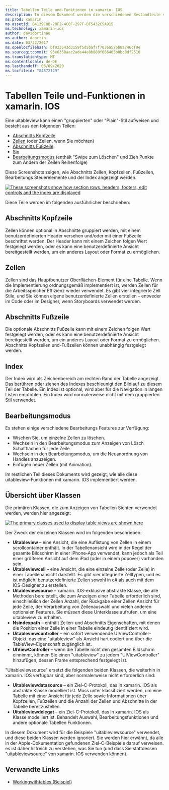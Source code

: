 ```yaml
---
title: Tabellen Teile und-Funktionen in xamarin. IOS
description: In diesem Dokument werden die verschiedenen Bestandteile von uitableview in ios beschrieben. Sie erläutert Abschnitts Header, Zellen, Abschnitts Fußzeilen, den Index und den Bearbeitungsmodus.
ms.prod: xamarin
ms.assetid: B4139C8B-28F2-4C0F-297F-BF5432C5A915
ms.technology: xamarin-ios
author: davidortinau
ms.author: daortin
ms.date: 03/22/2017
ms.openlocfilehash: bf023543d3159f5d5baf7f7036a576b8a746cf9e
ms.sourcegitcommit: 93e6358aac2ade44e8b800f066405b8bc8df2510
ms.translationtype: MT
ms.contentlocale: de-DE
ms.lasthandoff: 06/09/2020
ms.locfileid: "84572129"
---
```

# <a name="table-parts-and-functionality-in-xamarinios"></a>Tabellen Teile und-Funktionen in xamarin. IOS

Eine uitableview kann einen "gruppierten" oder "Plain"-Stil aufweisen und besteht aus den folgenden Teilen:

- [Abschnitts Kopfzeile](#Section_Header)
- [Zellen](#Cells) (oder Zeilen, wenn Sie möchten)
- [Abschnitts Fußzeile](#Section_Footer)
- [Sin](#Index)
- [Bearbeitungsmodus](#Edit_Features) (enthält "Swipe zum Löschen" und Zieh Punkte zum Ändern der Zeilen Reihenfolge) 

Diese Screenshots zeigen, wie Abschnitts Zeilen, Kopfzeilen, Fußzeilen, Bearbeitungs Steuerelemente und der Index angezeigt werden.

 [![](table-parts-and-functionality-images/image1a.png "These screenshots show how section rows, headers, footers, edit controls and the index are displayed")](table-parts-and-functionality-images/image1a.png#lightbox)

Diese Teile werden im folgenden ausführlicher beschrieben:

<a name="Section_Header"></a>

## <a name="section-header"></a>Abschnitts Kopfzeile

Zellen können optional in Abschnitte gruppiert werden, mit einem benutzerdefinierten Header versehen und/oder mit einer Fußzeile beschriftet werden. Der Header kann mit einem Zeichen folgen Wert festgelegt werden, oder es kann eine benutzerdefinierte Ansicht bereitgestellt werden, um ein anderes Layout oder Format zu ermöglichen.

<a name="Cells"></a>

## <a name="cells"></a>Zellen

Zellen sind das Hauptbenutzer Oberflächen-Element für eine Tabelle. Wenn die Implementierung ordnungsgemäß implementiert ist, werden Zellen für die Arbeitsspeicher Effizienz wieder verwendet. Es gibt vier integrierte Zell Stile, und Sie können eigene benutzerdefinierte Zellen erstellen – entweder im Code oder im Designer, wenn Storyboards verwendet werden.

<a name="Section_Footer"></a>

## <a name="section-footer"></a>Abschnitts Fußzeile

Die optionale Abschnitts Fußzeile kann mit einem Zeichen folgen Wert festgelegt werden, oder es kann eine benutzerdefinierte Ansicht bereitgestellt werden, um ein anderes Layout oder Format zu ermöglichen. Abschnitts Kopfzeilen und-Fußzeilen können unabhängig festgelegt werden.

<a name="Index"></a>

## <a name="index"></a>Index

Der Index wird als Zeichenbereich am rechten Rand der Tabelle angezeigt.
Das berühren oder ziehen des Indexes beschleunigt den Bildlauf zu diesem Teil der Tabelle. Ein Index ist optional, wird aber für die Navigation in langen Listen empfohlen. Ein Index wird normalerweise nicht mit dem gruppierten Stil verwendet.

<a name="Edit_Features"></a>

## <a name="editing-mode"></a>Bearbeitungsmodus

Es stehen einige verschiedene Bearbeitungs Features zur Verfügung:

- Wischen Sie, um einzelne Zellen zu löschen.
- Wechseln in den Bearbeitungsmodus zum Anzeigen von Lösch Schaltflächen für jede Zeile 
- Wechseln in den Bearbeitungsmodus, um die Neuanordnung von Handles anzuzeigen. 
- Einfügen neuer Zellen (mit Animation).

Im restlichen Teil dieses Dokuments wird gezeigt, wie alle diese uitableview-Funktionen mit xamarin. IOS implementiert werden.

## <a name="classes-overview"></a>Übersicht über Klassen

Die primären Klassen, die zum Anzeigen von Tabellen Sichten verwendet werden, werden hier angezeigt:

[![](table-parts-and-functionality-images/classdiagram.png "The primary classes used to display table views are shown here")](table-parts-and-functionality-images/classdiagram.png#lightbox)

Der Zweck der einzelnen Klassen wird im folgenden beschrieben:

- **Uitableview** – eine Ansicht, die eine Auflistung von Zellen in einem scrollcontainer enthält. In der Tabellenansicht wird in der Regel der gesamte Bildschirm in einer iPhone-App verwendet, kann jedoch als Teil einer größeren Ansicht auf dem iPad (oder in einem popover) vorhanden sein. 
- **Uitableviewcell** – eine Ansicht, die eine einzelne Zelle (oder Zeile) in einer Tabellenansicht darstellt. Es gibt vier integrierte Zelltypen, und es ist möglich, benutzerdefinierte Zellen sowohl in c# als auch mit dem IOS-Designer zu erstellen. 
- **Uitableviewsource** – xamarin. IOS-exklusive abstrakte Klasse, die alle Methoden bereitstellt, die zum Anzeigen einer Tabelle erforderlich sind, einschließlich der Zeilen Anzahl, der Rückgabe einer Zellen Ansicht für jede Zeile, der Verarbeitung von Zeilenauswahl und vielen anderen optionalen Features. Sie *müssen* diese Unterklasse aufrufen, um eine uitableview zu erhalten. 
- **Nsindexpath** – enthält Zeilen-und Abschnitts Eigenschaften, mit denen die Position einer Zelle in einer Tabelle eindeutig identifiziert wird. 
- **Uitableviewcontroller** – ein sofort verwendende UIViewController-Objekt, das eine "uitableview" als Ansicht hart codiert und über die TableView-Eigenschaft zugänglich ist. 
- **UIViewController** – wenn die Tabelle nicht den gesamten Bildschirm einnimmt, können Sie einen "uitableview" zu jedem "UIViewController" hinzufügen, dessen Frame entsprechend festgelegt ist. 

"Uitableviewsource" ersetzt die folgenden beiden Klassen, die weiterhin in xamarin. IOS verfügbar sind, aber normalerweise nicht erforderlich sind:

- **Uitableviewdatasource** – ein Ziel-C-Protokoll, das in xamarin. IOS als abstrakte Klasse modelliert ist. Muss unter klassifiziert werden, um eine Tabelle mit einer Ansicht für jede Zelle sowie Informationen über Kopfzeilen, Fußzeilen und die Anzahl der Zeilen und Abschnitte in der Tabelle bereitzustellen. 
- **Uitableviewdelegat** – ein Ziel-C-Protokoll, das in xamarin. IOS als Klasse modelliert ist. Behandelt Auswahl, Bearbeitungsfunktionen und andere optionale Tabellen Funktionen. 

In diesem Dokument wird für die Beispiele "uitableviewsource" verwendet, und diese beiden Klassen werden ignoriert. Sie werden hier erwähnt, da alle in der Apple-Dokumentation gefundenen Ziel-C-Beispiele darauf verweisen. es ist daher hilfreich zu verstehen, was Sie tun (und dass Sie stattdessen "uitableviewsource" von xamarin. IOS verwenden können).

## <a name="related-links"></a>Verwandte Links

- [Workingwithtables (Beispiel)](https://docs.microsoft.com/samples/xamarin/ios-samples/workingwithtables)
